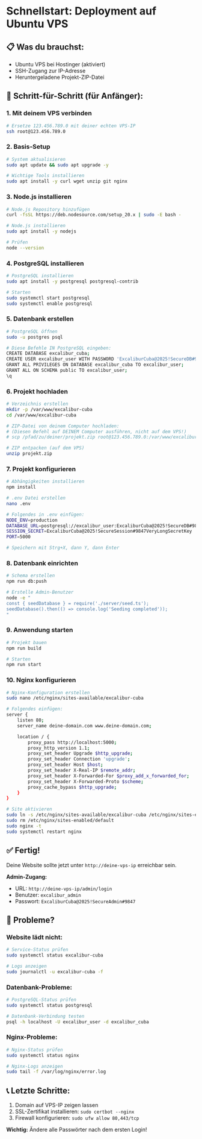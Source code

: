 # Schnellstart: Deployment auf Ubuntu VPS

## 📋 Was du brauchst:
- Ubuntu VPS bei Hostinger (aktiviert)
- SSH-Zugang zur IP-Adresse
- Heruntergeladene Projekt-ZIP-Datei

## 🚀 Schritt-für-Schritt (für Anfänger):

### 1. Mit deinem VPS verbinden
```bash
# Ersetze 123.456.789.0 mit deiner echten VPS-IP
ssh root@123.456.789.0
```

### 2. Basis-Setup
```bash
# System aktualisieren
sudo apt update && sudo apt upgrade -y

# Wichtige Tools installieren
sudo apt install -y curl wget unzip git nginx
```

### 3. Node.js installieren
```bash
# Node.js Repository hinzufügen
curl -fsSL https://deb.nodesource.com/setup_20.x | sudo -E bash -

# Node.js installieren
sudo apt install -y nodejs

# Prüfen
node --version
```

### 4. PostgreSQL installieren
```bash
# PostgreSQL installieren
sudo apt install -y postgresql postgresql-contrib

# Starten
sudo systemctl start postgresql
sudo systemctl enable postgresql
```

### 5. Datenbank erstellen
```bash
# PostgreSQL öffnen
sudo -u postgres psql

# Diese Befehle IN PostgreSQL eingeben:
CREATE DATABASE excalibur_cuba;
CREATE USER excalibur_user WITH PASSWORD 'ExcaliburCuba@2025!SecureDB#9847';
GRANT ALL PRIVILEGES ON DATABASE excalibur_cuba TO excalibur_user;
GRANT ALL ON SCHEMA public TO excalibur_user;
\q
```

### 6. Projekt hochladen
```bash
# Verzeichnis erstellen
mkdir -p /var/www/excalibur-cuba
cd /var/www/excalibur-cuba

# ZIP-Datei von deinem Computer hochladen:
# (Diesen Befehl auf DEINEM Computer ausführen, nicht auf dem VPS!)
# scp /pfad/zu/deiner/projekt.zip root@123.456.789.0:/var/www/excalibur-cuba/

# ZIP entpacken (auf dem VPS)
unzip projekt.zip
```

### 7. Projekt konfigurieren
```bash
# Abhängigkeiten installieren
npm install

# .env Datei erstellen
nano .env

# Folgendes in .env einfügen:
NODE_ENV=production
DATABASE_URL=postgresql://excalibur_user:ExcaliburCuba@2025!SecureDB#9847@localhost:5432/excalibur_cuba
SESSION_SECRET=ExcaliburCuba@2025!SecureSession#9847VeryLongSecretKey
PORT=5000

# Speichern mit Strg+X, dann Y, dann Enter
```

### 8. Datenbank einrichten
```bash
# Schema erstellen
npm run db:push

# Erstelle Admin-Benutzer
node -e "
const { seedDatabase } = require('./server/seed.ts');
seedDatabase().then(() => console.log('Seeding completed'));
"
```

### 9. Anwendung starten
```bash
# Projekt bauen
npm run build

# Starten
npm run start
```

### 10. Nginx konfigurieren
```bash
# Nginx-Konfiguration erstellen
sudo nano /etc/nginx/sites-available/excalibur-cuba

# Folgendes einfügen:
server {
    listen 80;
    server_name deine-domain.com www.deine-domain.com;

    location / {
        proxy_pass http://localhost:5000;
        proxy_http_version 1.1;
        proxy_set_header Upgrade $http_upgrade;
        proxy_set_header Connection 'upgrade';
        proxy_set_header Host $host;
        proxy_set_header X-Real-IP $remote_addr;
        proxy_set_header X-Forwarded-For $proxy_add_x_forwarded_for;
        proxy_set_header X-Forwarded-Proto $scheme;
        proxy_cache_bypass $http_upgrade;
    }
}

# Site aktivieren
sudo ln -s /etc/nginx/sites-available/excalibur-cuba /etc/nginx/sites-enabled/
sudo rm /etc/nginx/sites-enabled/default
sudo nginx -t
sudo systemctl restart nginx
```

## ✅ Fertig!

Deine Website sollte jetzt unter `http://deine-vps-ip` erreichbar sein.

**Admin-Zugang:**
- URL: `http://deine-vps-ip/admin/login`
- Benutzer: `excalibur_admin`
- Passwort: `ExcaliburCuba@2025!SecureAdmin#9847`

## 🔧 Probleme?

### Website lädt nicht:
```bash
# Service-Status prüfen
sudo systemctl status excalibur-cuba

# Logs anzeigen
sudo journalctl -u excalibur-cuba -f
```

### Datenbank-Probleme:
```bash
# PostgreSQL-Status prüfen
sudo systemctl status postgresql

# Datenbank-Verbindung testen
psql -h localhost -U excalibur_user -d excalibur_cuba
```

### Nginx-Probleme:
```bash
# Nginx-Status prüfen
sudo systemctl status nginx

# Nginx-Logs anzeigen
sudo tail -f /var/log/nginx/error.log
```

## 📞 Letzte Schritte:
1. Domain auf VPS-IP zeigen lassen
2. SSL-Zertifikat installieren: `sudo certbot --nginx`
3. Firewall konfigurieren: `sudo ufw allow 80,443/tcp`

**Wichtig:** Ändere alle Passwörter nach dem ersten Login!
